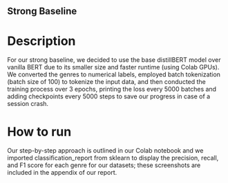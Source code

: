 ## Strong Baseline

# Description
For our strong baseline, we decided to use the base distillBERT model over vanilla BERT due to its smaller size and faster runtime (using Colab GPUs). We converted the genres to numerical labels, employed batch tokenization (batch size of 100) to tokenize the input data, and then conducted the training process over 3 epochs, printing the loss every 5000 batches and adding checkpoints every 5000 steps to save our progress in case of a session crash.

# How to run
Our step-by-step approach is outlined in our Colab notebook and we imported classification_report from sklearn to display the precision, recall, and F1 score for each genre for our datasets; these screenshots are included in the appendix of our report.